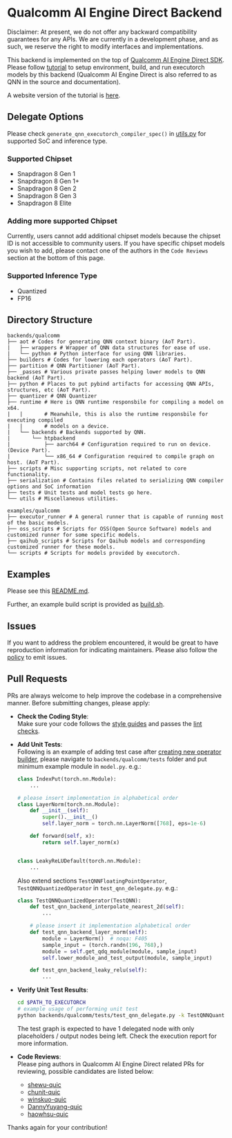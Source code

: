 # Qualcomm AI Engine Direct Backend

Disclaimer: At present, we do not offer any backward compatibility guarantees
for any APIs. We are currently in a development phase, and as such,
we reserve the right to modify interfaces and implementations.

This backend is implemented on the top of
[Qualcomm AI Engine Direct SDK](https://developer.qualcomm.com/software/qualcomm-ai-engine-direct-sdk).
Please follow [tutorial](../../docs/source/backends-qualcomm.md) to setup environment, build, and run executorch models by this backend (Qualcomm AI Engine Direct is also referred to as QNN in the source and documentation).

A website version of the tutorial is [here](https://pytorch.org/executorch/main/backends-qualcomm).

## Delegate Options

Please check `generate_qnn_executorch_compiler_spec()` in
[utils.py](./utils/utils.py) for supported SoC and inference type.

### Supported Chipset
- Snapdragon 8 Gen 1
- Snapdragon 8 Gen 1+
- Snapdragon 8 Gen 2
- Snapdragon 8 Gen 3
- Snapdragon 8 Elite

### Adding more supported Chipset
Currently, users cannot add additional chipset models because the chipset ID is not accessible to community users. If you have specific chipset models you wish to add, please contact one of the authors in the `Code Reviews` section at the bottom of this page.

### Supported Inference Type
- Quantized
- FP16

## Directory Structure

```
backends/qualcomm
├── aot # Codes for generating QNN context binary (AoT Part).
|   ├── wrappers # Wrapper of QNN data structures for ease of use.
|   └── python # Python interface for using QNN libraries.
├── builders # Codes for lowering each operators (AoT Part).
├── partition # QNN Partitioner (AoT Part).
├── _passes # Various private passes helping lower models to QNN backend (AoT Part).
├── python # Places to put pybind artifacts for accessing QNN APIs, structures, etc (AoT Part).
├── quantizer # QNN Quantizer
├── runtime # Here is QNN runtime responsbile for compiling a model on x64.
|   |       # Meanwhile, this is also the runtime responsbile for executing compiled
|   |       # models on a device.
|   └── backends # Backends supported by QNN.
|       └── htpbackend
|           ├── aarch64 # Configuration required to run on device. (Device Part).
|           └── x86_64 # Configuration required to compile graph on host. (AoT Part).
├── scripts # Misc supporting scripts, not related to core functionality.
├── serialization # Contains files related to serializing QNN compiler options and SoC information
├── tests # Unit tests and model tests go here.
└── utils # Miscellaneous utilities.

examples/qualcomm
├── executor_runner # A general runner that is capable of running most of the basic models.
├── oss_scripts # Scripts for OSS(Open Source Software) models and customized runner for some specific models.
├── qaihub_scripts # Scripts for Qaihub models and corresponding customized runner for these models.
└── scripts # Scripts for models provided by executorch.
```

## Examples

Please see this [README.md](../../examples/qualcomm/README.md).

Further, an example build script is provided as [build.sh](scripts/build.sh).

## Issues
If you want to address the problem encountered, it would be great to have reproduction information for indicating maintainers. Please also follow the [policy](../../CONTRIBUTING.md#issues) to emit issues.

## Pull Requests
PRs are always welcome to help improve the codebase in a comprehensive manner. Before submitting changes, please apply:

- **Check the Coding Style**:<br/>
    Make sure your code follows the [style guides](../../CONTRIBUTING.md#coding-style) and passes the [lint checks](../../CONTRIBUTING.md#lintrunner).

- **Add Unit Tests**:<br/>
    Following is an example of adding test case after [creating new operator builder](builders/README.md), please navigate to `backends/qualcomm/tests` folder and put minimum example module in `model.py`. e.g.:
    ```python
    class IndexPut(torch.nn.Module):
        ...

    # please insert implementation in alphabetical order
    class LayerNorm(torch.nn.Module):
        def __init__(self):
            super().__init__()
            self.layer_norm = torch.nn.LayerNorm([768], eps=1e-6)

        def forward(self, x):
            return self.layer_norm(x)


    class LeakyReLUDefault(torch.nn.Module):
        ...
    ```
    Also extend sections `TestQNNFloatingPointOperator`, `TestQNNQuantizedOperator` in `test_qnn_delegate.py`. e.g.:
    ```python
    class TestQNNQuantizedOperator(TestQNN):
        def test_qnn_backend_interpolate_nearest_2d(self):
            ...

        # please insert it implementation alphabetical order
        def test_qnn_backend_layer_norm(self):
            module = LayerNorm()  # noqa: F405
            sample_input = (torch.randn(196, 768),)
            module = self.get_qdq_module(module, sample_input)
            self.lower_module_and_test_output(module, sample_input)

        def test_qnn_backend_leaky_relu(self):
            ...
    ```

- **Verify Unit Test Results**:<br/>
    ```bash
    cd $PATH_TO_EXECUTORCH
    # example usage of performing unit test
    python backends/qualcomm/tests/test_qnn_delegate.py -k TestQNNQuantizedOperator.test_qnn_backend_layer_norm -s $DEVICE_SERIAL -m SM8650 -b build-android/ -a $PATH_TO_TEST_ARTIFACTS
    ```
    The test graph is expected to have 1 delegated node with only placeholders / output nodes being left. Check the execution report for more information.

- **Code Reviews**:<br/>
    Please ping authors in Qualcomm AI Engine Direct related PRs for reviewing, possible candidates are listed below:
    - [shewu-quic](https://github.com/shewu-quic)
    - [chunit-quic](https://github.com/chunit-quic)
    - [winskuo-quic](https://github.com/winskuo-quic)
    - [DannyYuyang-quic](https://github.com/DannyYuyang-quic)
    - [haowhsu-quic](https://github.com/haowhsu-quic)

Thanks again for your contribution!

